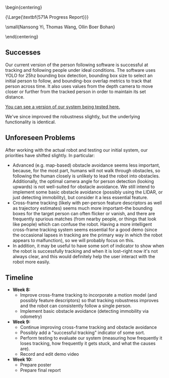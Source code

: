 \begin{centering}

{\Large{\textbf{571A Progress Report}}}

\small{Nansong Yi, Thomas Wang, Ollin Boer Bohan}

\end{centering}

## Successes

Our current version of the person following software is successful at tracking and following people under ideal conditions. The software uses YOLO for 25hz bounding box detection, bounding box size to select an initial person to follow, and bounding-box overlap metrics to track that person across time. It also uses values from the depth camera to move closer or further from the tracked person in order to maintain its set distance.

[You can see a version of our system being tested here.](https://youtu.be/2rFWG4xlKyY)

We've since improved the robustness slightly, but the underlying functionality is identical.

## Unforeseen Problems

 After working with the actual robot and testing our initial system, our priorities have shifted slightly. In particular:

* Advanced (e.g. map-based) obstacle avoidance seems less important, because, for the most part, humans will not walk through obstacles, so following the human closely is unlikely to lead the robot into obstacles. Additionally, the optimal camera angle for person detection (looking upwards) is not well-suited for obstacle avoidance. We still intend to implement some basic obstacle avoidance (possibly using the LIDAR, or just detecting immobility), but consider it a less essential feature.
* Cross-frame tracking (likely with per-person feature descriptors as well as trajectory estimates) seems much more important–the bounding boxes for the target person can often flicker or vanish, and there are frequently spurious matches (from nearby people, or things that look like people) which can confuse the robot. Having a more intelligent cross-frame tracking system seems essential for a good demo (since the occasional lapses in tracking are the primary way in which the robot appears to malfunction), so we will probably focus on this.
* In addition, it may be useful to have some sort of indicator to show when the robot is successfully tracking and when it is lost–right now it's not always clear, and this would definitely help the user interact with the robot more easily.

## Timeline

- **Week 8:**
    - Improve cross-frame tracking to incorporate a motion model (and possibly feature descriptors) so that tracking robustness improves and the robot can consistently follow a single person.
    - Implement basic obstacle avoidance (detecting immobility via odometry)
- **Week 9:**
    - Continue improving cross-frame tracking and obstacle avoidance
    - Possibly add a "successful tracking" indicator of some sort.
    - Perform testing to evaluate our system (measuring how frequently it loses tracking, how frequently it gets stuck, and what the causes are).
    - Record and edit demo video
- **Week 10:**
    - Prepare poster
    - Prepare final report